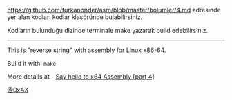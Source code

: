 https://github.com/furkanonder/asm/blob/master/bolumler/4.md adresinde yer alan kodları kodlar klasöründe bulabilirsiniz.

Kodların bulunduğu dizinde terminale make yazarak build edebilirsiniz.

------------------------------------------------------------------------------------
This is "reverse string" with assembly for Linux x86-64.

Build it with: `make`

More details at - [Say hello to x64 Assembly [part 4]](https://0xax.github.io/asm_4/)

[@0xAX](http://twitter.com/0xAX)
